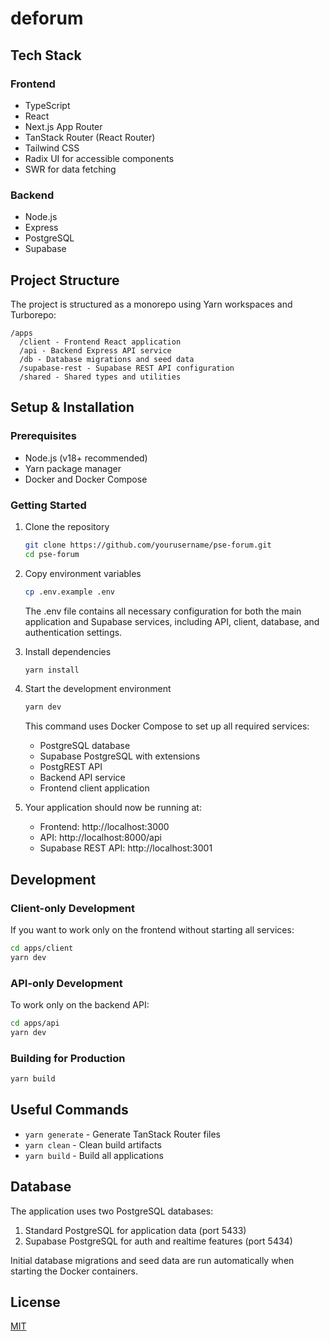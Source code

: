 # deforum

## Tech Stack

### Frontend
- TypeScript
- React
- Next.js App Router
- TanStack Router (React Router)
- Tailwind CSS
- Radix UI for accessible components
- SWR for data fetching

### Backend
- Node.js
- Express
- PostgreSQL
- Supabase

## Project Structure

The project is structured as a monorepo using Yarn workspaces and Turborepo:

```
/apps
  /client - Frontend React application
  /api - Backend Express API service
  /db - Database migrations and seed data
  /supabase-rest - Supabase REST API configuration
  /shared - Shared types and utilities
```

## Setup & Installation

### Prerequisites
- Node.js (v18+ recommended)
- Yarn package manager
- Docker and Docker Compose

### Getting Started

1. Clone the repository
   ```bash
   git clone https://github.com/yourusername/pse-forum.git
   cd pse-forum
   ```

2. Copy environment variables
   ```bash
   cp .env.example .env
   ```
   The .env file contains all necessary configuration for both the main application and Supabase services, including API, client, database, and authentication settings.

3. Install dependencies
   ```bash
   yarn install
   ```

4. Start the development environment
   ```bash
   yarn dev
   ```
   This command uses Docker Compose to set up all required services:
   - PostgreSQL database
   - Supabase PostgreSQL with extensions
   - PostgREST API
   - Backend API service
   - Frontend client application

5. Your application should now be running at:
   - Frontend: http://localhost:3000
   - API: http://localhost:8000/api
   - Supabase REST API: http://localhost:3001

## Development

### Client-only Development

If you want to work only on the frontend without starting all services:

```bash
cd apps/client
yarn dev
```

### API-only Development

To work only on the backend API:

```bash
cd apps/api
yarn dev
```

### Building for Production

```bash
yarn build
```

## Useful Commands

- `yarn generate` - Generate TanStack Router files
- `yarn clean` - Clean build artifacts
- `yarn build` - Build all applications

## Database

The application uses two PostgreSQL databases:
1. Standard PostgreSQL for application data (port 5433)
2. Supabase PostgreSQL for auth and realtime features (port 5434)

Initial database migrations and seed data are run automatically when starting the Docker containers.

## License

[MIT](LICENSE) 
